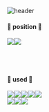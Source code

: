 ![header](https://capsule-render.vercel.app/api?type=waving&color=timeGradient&text=TaeJin%20GitHub&animation=twinkling&fontSize=35&fontAlignY=40&fontAlign=70&height=250)

<h4>🔨 position 🔨</h4>
<div style="display:flex; flex-direction:row;">
<img src="https://img.shields.io/badge/web-0076D6?style=for-the-badge&logo=Internet Explorer&logoColor=white">
<img src="https://img.shields.io/badge/Back End-606060?style=for-the-badge&logo=bigbasket&logoColor=white">
  </div>
<br>
<br>
<br>

<h4>🔨 used 🔨</h4>
<div style="display:flex; flex-direction:row;">
<img src="https://img.shields.io/badge/JAVA-FF3333?style=for-the-badge&logo=CoffeeScript&logoColor=white">
<img src="https://img.shields.io/badge/Spring-6DB33F?style=for-the-badge&logo=Spring&logoColor=white">  <img src="https://img.shields.io/badge/SpringBoot-6DB33F?style=for-the-badge&logo=Spring Boot&logoColor=white"> 
  <img src="https://img.shields.io/badge/Spring Security-6DB33F?style=for-the-badge&logo=Spring Security&logoColor=white">
  <img src="https://img.shields.io/badge/Thymeleaf-005F0F?style=for-the-badge&logo=Thymeleaf&logoColor=white">  </div>
<div style="display:flex; flex-direction:row;">
<img src="https://img.shields.io/badge/JDBC Template-ED4242?style=for-the-badge&logo=BookStack&logoColor=white"> <img src="https://img.shields.io/badge/My Batis-ED4242?style=for-the-badge&logo=BookStack&logoColor=white"> <img src="https://img.shields.io/badge/JPA-ED4242?style=for-the-badge&logo=BookStack&logoColor=white">
</div>

<br>
<br>
<br>


